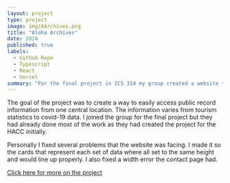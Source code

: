 ```yaml
---
layout: project
type: project
image: img/AArchives.png
title: "Aloha Archives"
date: 2024
published: true
labels:
  - Github Repo
  - Typescript
  - React
  - Vercel
summary: "For the final project in ICS 314 my group created a website that holds important public information about Hawaii"
---
```


The goal of the project was to create a way to easily access public record information from one central location. The information varies from tourism statistics to covid-19 data. I joined the group for the final project but they had already done most of the work as they had created the project for the HACC initially.

Personally I fixed several problems that the website was facing. I made it so the cards that represent each set of data where all set to the same height and would line up properly. I also fixed a width error the contact page had.

[Click here for more on the project](https://aloha-archives.github.io/)
